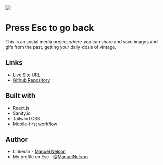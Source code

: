 ![](./Mockup-min.png)

# Press Esc to go back

This is an social media project where you can share and save images and gifs from the past, getting your daily dosis of vintage.


## Links

- [Live Site URL](https://esctogoback.netlify.app/)
- [Github Repository](https://github.com/ManuelNelson7/esc-to-go-back)


## Built with

- React.js
- Sanity.io
- Tailwind CSS
- Mobile-first workflow


## Author

- Linkedin - [Manuel Nelson](https://www.linkedin.com/in/manuelnelson7/)
- My profile on Esc - [@ManuelNelson](https://esctogoback.netlify.app/user-profile/107091370994931275596)

